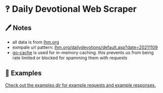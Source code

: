 

# ‽ Daily Devotional Web Scraper

## 🖊 Notes

 - all data is from [lhm.org](https://www.lhm.org/)
 - exmpale url pattern: [lhm.org/dailydevotions/default.asp?date=20211109](https://www.lhm.org/dailydevotions/default.asp?date=20211109)
 - [go-cache](https://github.com/patrickmn/go-cache) is used for in-memory caching. this prevents us from being rate limited or blocked for spamming them with requests
  

## 🤔 Examples

[Check out the examples dir for example requests and example responses.](https://github.com/zepez/devotional/tree/main/scraper/examples)





  
